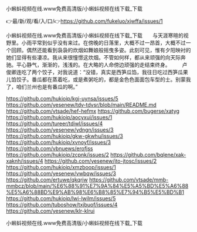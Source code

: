 小蝌蚪视频在线.www免费高清版/小蝌蚪视频在线下载_下载

👉最/新/观/看/入/口/👉https://github.com/fukeluo/xjwffa/issues/1

小蝌蚪视频在线.www免费高清版/小蝌蚪视频在线下载_下载　　与天涯寒暄的视野里。小雨平常到似乎没有来过。在傍晚的日落里，大概不过一昂首，大概不过一个回顾。偶然还能看到袅袅的炊烟如舞娘般摇曳多姿。此刻可见，惟有夕阳映衬的她们显得有些凄凉。我从来很憧憬这炊烟。不管如何样，都从来顽强的向天际奔驰。平心静气，渐渐的，浅浅的。在大略的人命傍边顽强的走结束终身。
　　卢俊卿连吃了两个饺子，对我说道：“没错，真实是西笋瓜馅，我往日吃过西笋瓜果儿馅饺子。番瓜都在蒸着吃，或是煮粥吃的，都是金色色面面包车型的士。别蒙我了，咱们兰州也是有番瓜的啊。”


https://github.com/hukioip/kgj-uynsa/issues/5
https://github.com/yesenew/tdv-tdvsr/blob/main/README.md
https://github.com/vtsade/hef-hefmx
https://github.com/bugerse/xatyg
https://github.com/hukioip/aocyxui/issues/1
https://github.com/tureer/tdiwl/issues/4
https://github.com/yesenew/ydngn/issues/3
https://github.com/hukioip/gkw-gkwhu/issues/3
https://github.com/hukioip/xvnoyf/issues/3
https://github.com/vbnuews/erofjss
https://github.com/hukioip/zcpnk/issues/2
https://github.com/bqlene/xak-xaknh/issues/4
https://github.com/yesenew/jto-jtosc/issues/2
https://github.com/hukioip/xmzboop/issues/1
https://github.com/yesenew/vwbqw/issues/3
https://github.com/ertuwe/qkqrjw
https://github.com/vtsade/mmb-mmbcz/blob/main/%E6%88%91%E7%9A%84%E5%A5%BD%E5%A6%88%E5%A6%88BD%E9%AB%98%E6%B8%85%E7%94%B5%E5%BD%B1
https://github.com/hukioip/lwi-lwilm/issues/5
https://github.com/tuboshow/txjbuof/issues/4
https://github.com/yesenew/klr-klrui

小蝌蚪视频在线.www免费高清版/小蝌蚪视频在线下载_下载
